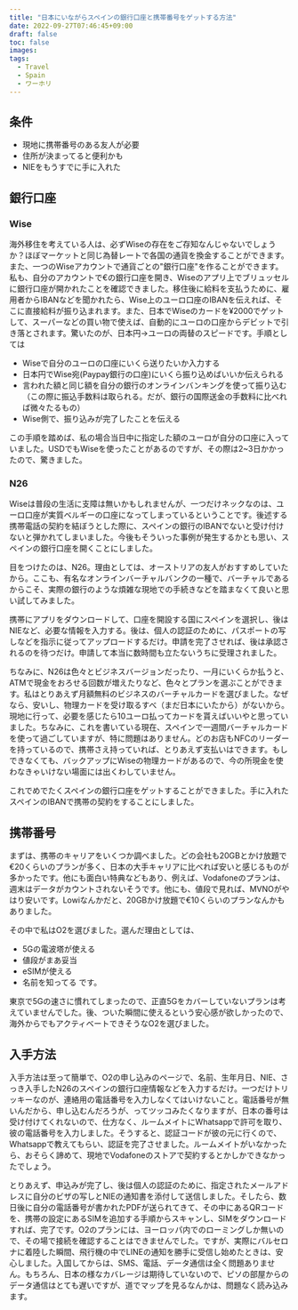```yaml
---
title: "日本にいながらスペインの銀行口座と携帯番号をゲットする方法"
date: 2022-09-27T07:46:45+09:00
draft: false
toc: false
images:
tags:
  - Travel
  - Spain
  - ワーホリ
---
```

## 条件
- 現地に携帯番号のある友人が必要
- 住所が決まってると便利かも
- NIEをもうすでに手に入れた
## 銀行口座
### Wise
海外移住を考えている人は、必ずWiseの存在をご存知なんじゃないでしょうか？ほぼマーケットと同じ為替レートで各国の通貨を換金することができます。また、一つのWiseアカウントで通貨ごとの"銀行口座"を作ることができます。私も、自分のアカウントで€の銀行口座を開き、Wiseのアプリ上でブリュッセルに銀行口座が開かれたことを確認できました。移住後に給料を支払うために、雇用者からIBANなどを聞かれたら、Wise上のユーロ口座のIBANを伝えれば、そこに直接給料が振り込まれます。また、日本でWiseのカードを¥2000でゲットして、スーパーなどの買い物で使えば、自動的にユーロの口座からデビットで引き落とされます。驚いたのが、日本円->ユーロの両替のスピードです。手順としては
- Wiseで自分のユーロの口座にいくら送りたいか入力する
- 日本円でWise宛(Paypay銀行の口座)にいくら振り込めばいいか伝えられる
- 言われた額と同じ額を自分の銀行のオンラインバンキングを使って振り込む（この際に振込手数料は取られる。だが、銀行の国際送金の手数料に比べれば微々たるもの）
- Wise側で、振り込みが完了したことを伝える

この手順を踏めば、私の場合当日中に指定した額のユーロが自分の口座に入っていました。USDでもWiseを使ったことがあるのですが、その際は2~3日かかったので、驚きました。
### N26
Wiseは普段の生活に支障は無いかもしれませんが、一つだけネックなのは、ユーロ口座が実質ベルギーの口座になってしまっているということです。後述する携帯電話の契約を結ぼうとした際に、スペインの銀行のIBANでないと受け付けないと弾かれてしまいました。今後もそういった事例が発生するかとも思い、スペインの銀行口座を開くことにしました。

目をつけたのは、N26。理由としては、オーストリアの友人がおすすめしていたから。ここも、有名なオンラインバーチャルバンクの一種で、バーチャルであるからこそ、実際の銀行のような煩雑な現地での手続きなどを踏まなくて良いと思い試してみました。

携帯にアプリをダウンロードして、口座を開設する国にスペインを選択し、後はNIEなど、必要な情報を入力する。後は、個人の認証のために、パスポートの写しなどを指示に従ってアップロードするだけ。申請を完了させれば、後は承認されるのを待つだけ。申請して本当に数時間も立たないうちに受理されました。

ちなみに、N26は色々とビジネスバージョンだったり、一月にいくらか払うと、ATMで現金をおろせる回数が増えたりなど、色々とプランを選ぶことができます。私はとりあえず月額無料のビジネスのバーチャルカードを選びました。なぜなら、安いし、物理カードを受け取るすべ（まだ日本にいたから）がないから。現地に行って、必要を感じたら10ユーロ払ってカードを貰えばいいやと思っていました。ちなみに、これを書いている現在、スペインで一週間バーチャルカードを使って過ごしていますが、特に問題はありません。どのお店もNFCのリーダーを持っているので、携帯さえ持っていれば、とりあえず支払いはできます。もしできなくても、バックアップにWiseの物理カードがあるので、今の所現金を使わなきゃいけない場面には出くわしていません。

これでめでたくスペインの銀行口座をゲットすることができました。手に入れたスペインのIBANで携帯の契約をすることにしました。

## 携帯番号
まずは、携帯のキャリアをいくつか調べました。どの会社も20GBとかけ放題で€20くらいのプランが多く、日本の大手キャリアに比べれば安いと感じるものが多かったです。他にも面白い特典などもあり、例えば、Vodafoneのプランは、週末はデータがカウントされないそうです。他にも、値段で見れば、MVNOがやはり安いです。Lowiなんかだと、20GBかけ放題で€10くらいのプランなんかもありました。

その中で私はO2を選びました。選んだ理由としては、
- 5Gの電波塔が使える
- 値段がまあ妥当
- eSIMが使える
- 名前を知ってる
です。

東京で5Gの速さに慣れてしまったので、正直5Gをカバーしていないプランは考えていませんでした。後、ついた瞬間に使えるという安心感が欲しかったので、海外からでもアクティベートできそうなO2を選びました。

## 入手方法
入手方法は至って簡単で、O2の申し込みのページで、名前、生年月日、NIE、さっき入手したN26のスペインの銀行口座情報などを入力するだけ。一つだけトリッキーなのが、連絡用の電話番号を入力しなくてはいけないこと。電話番号が無いんだから、申し込むんだろうが、ってツッコみたくなりますが、日本の番号は受け付けてくれないので、仕方なく、ルームメイトにWhatsappで許可を取り、彼の電話番号を入力しました。そうすると、認証コードが彼の元に行くので、Whatsappで教えてもらい、認証を完了させました。ルームメイトがいなかったら、おそらく諦めて、現地でVodafoneのストアで契約するとかしかできなかったでしょう。

とりあえず、申込みが完了し、後は個人の認証のために、指定されたメールアドレスに自分のビザの写しとNIEの通知書を添付して送信しました。そしたら、数日後に自分の電話番号が書かれたPDFが送られてきて、その中にあるQRコードを、携帯の設定にあるSIMを追加する手順からスキャンし、SIMをダウンロードすれば、完了です。O2のプランには、ヨーロッパ内でのローミングしか無いので、その場で接続を確認することはできませんでした。ですが、実際にバルセロナに着陸した瞬間、飛行機の中でLINEの通知を勝手に受信し始めたときは、安心しました。入国してからは、SMS、電話、データ通信は全く問題ありません。もちろん、日本の様なカバレージは期待していないので、ピソの部屋からのデータ通信はとても遅いですが、道でマップを見るなんかは、問題なく読み込みます。
